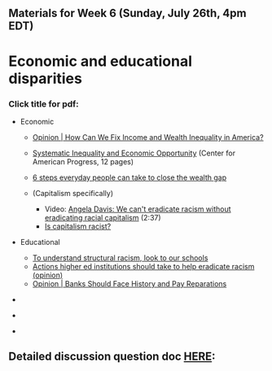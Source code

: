 ## Materials for Week 6 (Sunday, July 26th, 4pm EDT)
# Economic and educational disparities
### Click title for pdf:

- Economic
  - <a href="">Opinion | How Can We Fix Income and Wealth Inequality in America?</a>
  - <a href="">Systematic Inequality and Economic Opportunity</a> (Center for American Progress, 12 pages)
  - <a href="">6 steps everyday people can take to close the wealth gap</a>
  
  - (Capitalism specifically)
    - Video: <a href="">Angela Davis: We can't eradicate racism without eradicating racial capitalism</a> (2:37)
    - <a href="">Is capitalism racist?</a>
    
- Educational
  - <a href="">To understand structural racism, look to our schools</a>
  - <a href="">Actions higher ed institutions should take to help eradicate racism (opinion)</a>
  - <a href="">Opinion | Banks Should Face History and Pay Reparations </a>
  
- <a href=""></a>
- <a href=""></a>
- <a href=""></a>

## Detailed discussion question doc [HERE](): 


